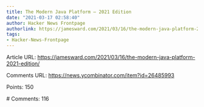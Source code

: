 ```yaml
---
title: The Modern Java Platform – 2021 Edition
date: "2021-03-17 02:58:40"
author: Hacker News Frontpage
authorlink: https://jamesward.com/2021/03/16/the-modern-java-platform-2021-edition/
tags:
- Hacker-News-Frontpage
---
```


<p>Article URL: <a href="https://jamesward.com/2021/03/16/the-modern-java-platform-2021-edition/">https://jamesward.com/2021/03/16/the-modern-java-platform-2021-edition/</a></p>
<p>Comments URL: <a href="https://news.ycombinator.com/item?id=26485993">https://news.ycombinator.com/item?id=26485993</a></p>
<p>Points: 150</p>
<p># Comments: 116</p>
